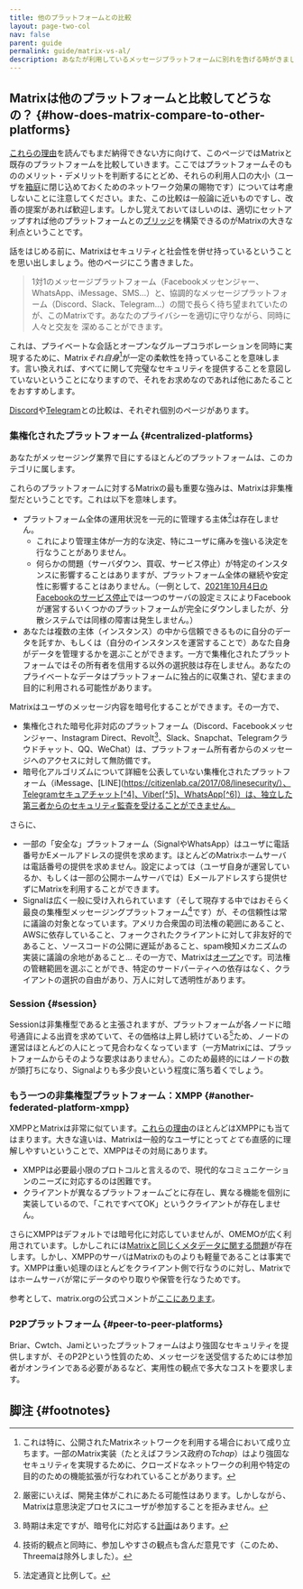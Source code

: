 ```yaml
---
title: 他のプラットフォームとの比較
layout: page-two-col
nav: false
parent: guide
permalink: guide/matrix-vs-al/
description: あなたが利用しているメッセージプラットフォームに別れを告げる時がきました。あなたを大切にする分散チャットプラットフォーム、Matrixに参加しましょう。
---
```


## Matrixは他のプラットフォームと比較してどうなの？ {#how-does-matrix-compare-to-other-platforms}

[これらの理由](../#why-matrix)を読んでもまだ納得できない方に向けて、このページではMatrixと既存のプラットフォームを比較していきます。ここではプラットフォームそのもののメリット・デメリットを判断するにとどめ、それらの利用人口の大小（ユーザを[箱庭](https://en.wikipedia.org/wiki/Closed_platform)に閉じ込めておくためのネットワーク効果の賜物です）については考慮しないことに注意してください。また、この比較は一般論に近いものですし、改善の提案があれば歓迎します。しかし覚えておいてほしいのは、適切にセットアップすれば他のプラットフォームとの[ブリッジ](../features/#all-about-bridges)を構築できるのがMatrixの大きな利点ということです。

話をはじめる前に、Matrixはセキュリティと社会性を併せ持っているということを思い出しましょう。他のページにこう書きました。

> 1対1のメッセージプラットフォーム（Facebookメッセンジャー、WhatsApp、iMessage、SMS…）と、協調的なメッセージプラットフォーム（Discord、Slack、Telegram…）の間で長らく待ち望まれていたのが、このMatrixです。あなたのプライバシーを適切に守りながら、同時に人々と交友を
深めることができます。

これは、プライベートな会話とオープンなグループコラボレーションを同時に実現するために、Matrix*それ自身*[^1]が一定の柔軟性を持っていることを意味します。言い換えれば、すべてに関して完璧なセキュリティを提供することを意図していないということになりますので、それをお求めなのであれば他にあたることをおすすめします。

[Discord](../matrix-vs-discord)や[Telegram](../matrix-vs-telegram)との比較は、それぞれ個別のページがあります。

### 集権化されたプラットフォーム {#centralized-platforms}

あなたがメッセージング業界で目にするほとんどのプラットフォームは、このカテゴリに属します。

これらのプラットフォームに対するMatrixの最も重要な強みは、Matrixは非集権型だということです。これは以下を意味します。

* プラットフォーム全体の運用状況を一元的に管理する主体[^2]は存在しません。
    * これにより管理主体が一方的な決定、特にユーザに痛みを強いる決定を行なうことがありません。
    * 何らかの問題（サーバダウン、買収、サービス停止）が特定のインスタンスに影響することはありますが、プラットフォーム全体の継続や安定性に影響することはありません。（一例として、[2021年10月4日のFacebookのサービス停止](https://en.wikipedia.org/wiki/2021_Facebook_outage)では一つのサーバの設定ミスによりFacebookが運営するいくつかのプラットフォームが完全にダウンしましたが、分散システムでは同様の障害は発生しません。）
* あなたは複数の主体（インスタンス）の中から信頼できるものに自分のデータを託すか、もしくは（自分のインスタンスを運営することで）あなた自身がデータを管理するかを選ぶことができます。一方で集権化されたプラットフォームではその所有者を信用する以外の選択肢は存在しません。あなたのプライベートなデータはプラットフォームに独占的に収集され、望むままの目的に利用される可能性があります。

Matrixはユーザのメッセージ内容を暗号化することができます。その一方で、

* 集権化された暗号化非対応のプラットフォーム（Discord、Facebookメッセンジャー、Instagram Direct、Revolt[^3]、Slack、Snapchat、Telegramクラウドチャット、QQ、WeChat）は、プラットフォーム所有者からのメッセージへのアクセスに対して無防備です。
* 暗号化アルゴリズムについて詳細を公表していない集権化されたプラットフォーム（iMessage、[LINE](https://citizenlab.ca/2017/08/linesecurity/）、Telegramセキュアチャット[^4]、Viber[^5]、WhatsApp[^6]）は、独立した第三者からのセキュリティ監査を受けることができません。

さらに、

* 一部の「安全な」プラットフォーム（SignalやWhatsApp）はユーザに電話番号かEメールアドレスの提供を求めます。ほとんどのMatrixホームサーバは電話番号の提供を求めません。設定によっては（ユーザ自身が運営しているか、もしくは一部の公開ホームサーバでは）Eメールアドレスすら提供せずにMatrixを利用することができます。
* Signalは広く一般に受け入れられています（そして現存する中ではおそらく最良の集権型メッセージングプラットフォーム[^7]です）が、その信頼性は常に議論の対象となっています。アメリカ合衆国の司法権の範囲にあること、AWSに依存していること、フォークされたクライアントに対して非友好的であること、ソースコードの公開に遅延があること、spam検知メカニズムの実装に議論の余地があること… その一方で、Matrixは[オープン](https://matrix.org/blog/2020/01/02/on-privacy-versus-freedom)です。司法権の管轄範囲を選ぶことができ、特定のサードパーティへの依存はなく、クライアントの選択の自由があり、万人に対して透明性があります。

### Session {#session}

Sessionは非集権型であると主張されますが、プラットフォームが各ノードに暗号通貨による出資を求めていて、その価格は上昇し続けている[^8]ため、ノードの運営はほとんどの人にとって見合わなくなっています（一方Matrixには、プラットフォームからそのような要求はありません）。このため最終的にはノードの数が頭打ちになり、Signalよりも多少良いという程度に落ち着くでしょう。

### もう一つの非集権型プラットフォーム：XMPP {#another-federated-platform-xmpp}

XMPPとMatrixは非常に似ています。[これらの理由](../#why-matrix)のほとんどはXMPPにも当てはまります。大きな違いは、Matrixは一般的なユーザにとって*とても*直感的に理解しやすいということで、XMPPはその対局にあります。

* XMPPは必要最小限のプロトコルと言えるので、現代的なコミュニケーションのニーズに対応するのは困難です。
* クライアントが異なるプラットフォームごとに存在し、異なる機能を個別に実装しているので、「これですべてOK」というクライアントが存在しません。

さらにXMPPはデフォルトでは暗号化に対応していませんが、OMEMOが広く利用されています。しかしこれには[Matrixと同じく](../#fn:1)[メタデータに関する問題](https://infosec-handbook.eu/articles/xmpp-aitm/)が存在します。しかし、XMPPのサーバはMatrixのものよりも軽量であることは事実です。XMPPは重い処理のほとんどをクライアント側で行なうのに対し、Matrixではホームサーバが常にデータのやり取りや保管を行なうためです。

参考として、matrix.orgの公式コメントが[ここにあります](https://matrix.org/faq/#what-is-the-difference-between-matrix-and-xmpp%3F)。

### P2Pプラットフォーム {#peer-to-peer-platforms}

Briar、Cwtch、Jamiといったプラットフォームはより強固なセキュリティを提供しますが、そのP2Pという性質のため、メッセージを送受信するためには参加者がオンラインである必要があるなど、実用性の観点で多大なコストを要求します。

## 脚注 {#footnotes}

[^1]: これは特に、公開されたMatrixネットワークを利用する場合において成り立ちます。一部のMatrix実装（たとえばフランス政府の*Tchap*）はより強固なセキュリティを実現するために、クローズドなネットワークの利用や特定の目的のための機能拡張が行なわれていることがあります。

[^2]: 厳密にいえば、開発主体がこれにあたる可能性はあります。しかしながら、Matrixは意思決定プロセスにユーザが参加することを拒みません。

[^3]: 時期は未定ですが、暗号化に対応する[計画](https://github.com/orgs/revoltchat/projects/3/views/1?filterQuery=encr)はあります。

[^4]: クラウドチャットは通信経路が暗号化されていないため、暗号化非対応と見なすことができます。セキュアチャットはTelegram独自のMTProtoプロトコルを利用していますが、機能面で深刻な制約があるためあまり利用されていません。

[^5]: Viberは、Signalプロトコルと似た（ただし同一ではない）暗号化メカニズムを使用していると主張しています。

[^6]: SignalはWhatsAppがSignalプロトコルを利用していると[主張しています](https://signal.org/blog/whatsapp-complete/)が、WhatsAppのソースは非公開であるため、主張の真偽を立証することは不可能です。

[^7]: 技術的観点と同時に、参加しやすさの観点も含んだ意見です（このため、Threemaは除外しました）。

[^8]: 法定通貨と比例して。
